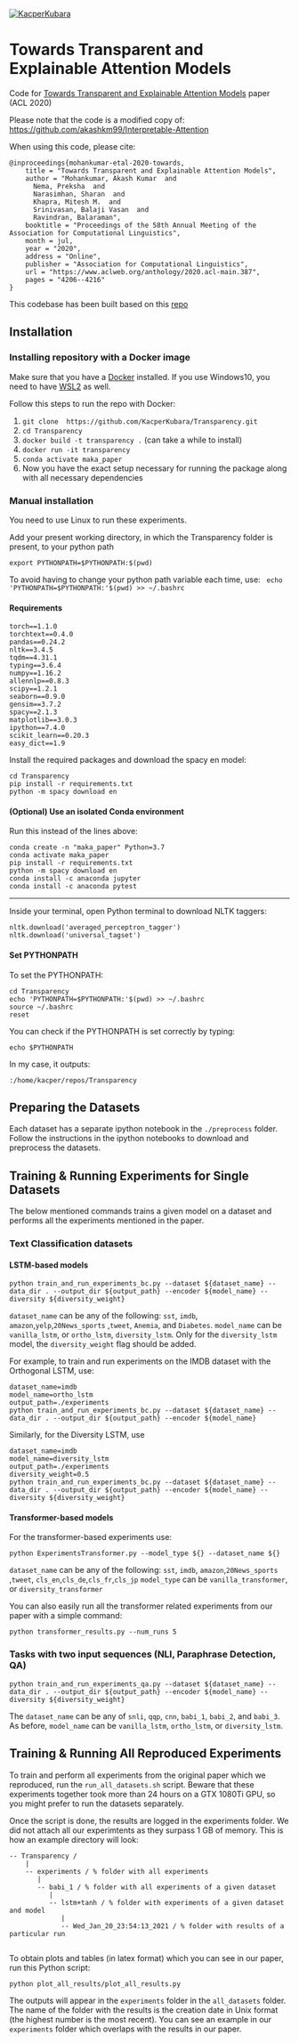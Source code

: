[![KacperKubara](https://circleci.com/gh/KacperKubara/Transparency.svg?style=shield&circle-token=a5666e678dfb36927f320d07b004fd9ee6ae0a08)](https://app.circleci.com/pipelines/github/KacperKubara/Transparency)

# Towards Transparent and Explainable Attention Models
Code for [Towards Transparent and Explainable Attention Models](https://www.aclweb.org/anthology/2020.acl-main.387/) paper (ACL 2020)

Please note that the code is a modified copy of: https://github.com/akashkm99/Interpretable-Attention

When using this code, please cite:
```
@inproceedings{mohankumar-etal-2020-towards,
    title = "Towards Transparent and Explainable Attention Models",
    author = "Mohankumar, Akash Kumar  and
      Nema, Preksha  and
      Narasimhan, Sharan  and
      Khapra, Mitesh M.  and
      Srinivasan, Balaji Vasan  and
      Ravindran, Balaraman",
    booktitle = "Proceedings of the 58th Annual Meeting of the Association for Computational Linguistics",
    month = jul,
    year = "2020",
    address = "Online",
    publisher = "Association for Computational Linguistics",
    url = "https://www.aclweb.org/anthology/2020.acl-main.387",
    pages = "4206--4216"
}
```

This codebase has been built based on this [repo](https://github.com/successar/AttentionExplanation) 

## Installation 
### Installing repository with a Docker image
Make sure that you have a [Docker](https://docs.docker.com/get-docker/) installed. If you use Windows10, you need to have [WSL2](https://docs.microsoft.com/en-gb/windows/wsl/install-win10#step-4---download-the-linux-kernel-update-package) as well.

Follow this steps to run the repo with Docker:

1)  `git clone  https://github.com/KacperKubara/Transparency.git`
2)  `cd Transparency`
3)  `docker build -t transparency .` (can take a while to install)
4)  `docker run -it transparency`
5)  `conda activate maka_paper`
6)  Now you have the exact setup necessary for running the package along with all necessary dependencies

### Manual installation
You need to use Linux to run these experiments. 

Add your present working directory, in which the Transparency folder is present, to your python path 

```export PYTHONPATH=$PYTHONPATH:$(pwd)```

To avoid having to change your python path variable each time, use: ``` echo 'PYTHONPATH=$PYTHONPATH:'$(pwd) >> ~/.bashrc```

#### Requirements 

```
torch==1.1.0
torchtext==0.4.0
pandas==0.24.2
nltk==3.4.5
tqdm==4.31.1
typing==3.6.4
numpy==1.16.2
allennlp==0.8.3
scipy==1.2.1
seaborn==0.9.0
gensim==3.7.2
spacy==2.1.3
matplotlib==3.0.3
ipython==7.4.0
scikit_learn==0.20.3
easy_dict==1.9
```

Install the required packages and download the spacy en model:
```
cd Transparency 
pip install -r requirements.txt
python -m spacy download en
```


#### (Optional) Use an isolated Conda environment
Run this instead of the lines above:
```
conda create -n "maka_paper" Python=3.7
conda activate maka_paper
pip install -r requirements.txt
python -m spacy download en
conda install -c anaconda jupyter
conda install -c anaconda pytest
```
---

Inside your terminal, open Python terminal to download NLTK taggers:
```
nltk.download('averaged_perceptron_tagger')
nltk.download('universal_tagset')
```

#### Set PYTHONPATH
To set the PYTHONPATH:
```
cd Transparency
echo 'PYTHONPATH=$PYTHONPATH:'$(pwd) >> ~/.bashrc
source ~/.bashrc
reset
```
You can check if the PYTHONPATH is set correctly by typing:
```
echo $PYTHONPATH
```

In my case, it outputs:
```
:/home/kacper/repos/Transparency
```

## Preparing the Datasets 

Each dataset has a separate ipython notebook in the `./preprocess` folder. Follow the instructions in the ipython notebooks to download and preprocess the datasets.

## Training & Running Experiments for Single Datasets

The below mentioned commands trains a given model on a dataset and performs all the experiments mentioned in the paper. 

### Text Classification datasets

#### LSTM-based models

```
python train_and_run_experiments_bc.py --dataset ${dataset_name} --data_dir . --output_dir ${output_path} --encoder ${model_name} --diversity ${diversity_weight}
```

```dataset_name``` can be any of the following: ```sst```, ```imdb```, ```amazon```,```yelp```,```20News_sports``` ,```tweet```, ```Anemia```, and ```Diabetes```.
```model_name``` can be ```vanilla_lstm```, or ```ortho_lstm```, ```diversity_lstm```. 
Only for the ```diversity_lstm``` model, the ```diversity_weight``` flag should be added. 

For example, to train and run experiments on the IMDB dataset with the Orthogonal LSTM, use:

```
dataset_name=imdb
model_name=ortho_lstm
output_path=./experiments
python train_and_run_experiments_bc.py --dataset ${dataset_name} --data_dir . --output_dir ${output_path} --encoder ${model_name} 
```

Similarly, for the Diversity LSTM, use

```
dataset_name=imdb
model_name=diversity_lstm
output_path=./experiments
diversity_weight=0.5
python train_and_run_experiments_bc.py --dataset ${dataset_name} --data_dir . --output_dir ${output_path} --encoder ${model_name} --diversity ${diversity_weight}
```
#### Transformer-based models
For the transformer-based experiments use:

```
python ExperimentsTransformer.py --model_type ${} --dataset_name ${} 
```

```dataset_name``` can be any of the following: ```sst```, ```imdb```, ```amazon```,```20News_sports``` ,```tweet```, ```cls_en```,```cls_de```,```cls_fr```,```cls_jp```
```model_type``` can be ```vanilla_transformer```, or ```diversity_transformer```

You can also easily run all the transformer related experiments from our paper with a simple command:

```
python transformer_results.py --num_runs 5
```

### Tasks with two input sequences (NLI, Paraphrase Detection, QA)

```
python train_and_run_experiments_qa.py --dataset ${dataset_name} --data_dir . --output_dir ${output_path} --encoder ${model_name} --diversity ${diversity_weight}
```

The ```dataset_name``` can be any of ```snli```, ```qqp```, ```cnn```, ```babi_1```, ```babi_2```, and ```babi_3```. 
As before, ```model_name``` can be ```vanilla_lstm```, ```ortho_lstm```, or ```diversity_lstm```. 

## Training & Running All Reproduced Experiments
To train and perform all experiments from the original paper which we reproduced, run the `run_all_datasets.sh` script. Beware that these experiments together took more than 24 hours on a GTX 1080Ti GPU, so you might prefer to run the datasets separately. 

Once the script is done, the results are logged in the experiments folder. We did not attach all our experimtents as they surpass 1 GB of memory. This is how an example directory will look:
```
-- Transparency /
    |
    -- experiments / % folder with all experiments
       |
       -- babi_1 / % folder with all experiments of a given dataset
          |
          -- lstm+tanh / % folder with experiments of a given dataset and model
             |
             -- Wed_Jan_20_23:54:13_2021 / % folder with results of a particular run
        
```
To obtain plots and tables (in latex format) which you can see in our paper, run this Python script:
```
python plot_all_results/plot_all_results.py
```
The outputs will appear in the `experiments` folder in the `all_datasets` folder. The name of the folder with the results is the creation date in Unix format (the highest number is the most recent). You can see an example in our `experiments` folder which overlaps with the results in our paper.









